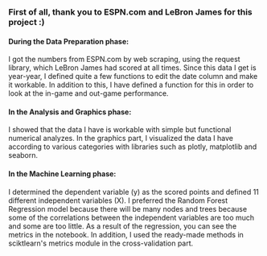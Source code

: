 ### First of all, thank you to ESPN.com and LeBron James for this project :)

#### During the Data Preparation phase: 
I got the numbers from ESPN.com by web scraping, using the request library, which LeBron James had scored at all times. Since this data I get is year-year, I defined quite a few functions to edit the date column and make it workable. In addition to this, I have defined a function for this in order to look at the in-game and out-game performance. 

#### In the Analysis and Graphics phase:
I showed that the data I have is workable with simple but functional numerical analyzes. In the graphics part, I visualized the data I have according to various categories with libraries such as plotly, matplotlib and seaborn. 

#### In the Machine Learning phase:
I determined the dependent variable (y) as the scored points and defined 11 different independent variables (X). I preferred the Random Forest Regression model because there will be many nodes and trees because some of the correlations between the independent variables are too much and some are too little. As a result of the regression, you can see the metrics in the notebook. In addition, I used the ready-made methods in sciktlearn's metrics module in the cross-validation part.
